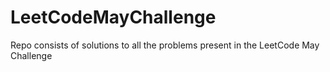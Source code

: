 # LeetCodeMayChallenge
Repo consists of solutions to all the problems present in the LeetCode May Challenge
